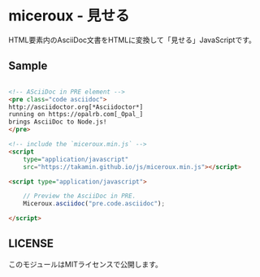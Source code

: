 # miceroux - 見せる

HTML要素内のAsciiDoc文書をHTMLに変換して「見せる」JavaScriptです。

## Sample

```html

<!-- ASciiDoc in PRE element -->
<pre class="code asciidoc">
http://asciidoctor.org[*Asciidoctor*]
running on https://opalrb.com[_Opal_]
brings AsciiDoc to Node.js!
</pre>

<!-- include the `miceroux.min.js` -->
<script
    type="application/javascript"
    src="https://takamin.github.io/js/miceroux.min.js"></script>

<script type="application/javascript">

    // Preview the AsciiDoc in PRE.
    Miceroux.asciidoc("pre.code.asciidoc");

</script>
```

## LICENSE

このモジュールはMITライセンスで公開します。

